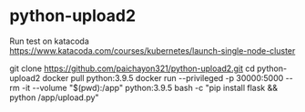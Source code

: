 # python-upload2
Run test on katacoda
https://www.katacoda.com/courses/kubernetes/launch-single-node-cluster

git clone https://github.com/paichayon321/python-upload2.git
cd python-upload2
docker pull python:3.9.5
docker run --privileged -p 30000:5000 --rm -it --volume "$(pwd):/app" python:3.9.5 bash -c "pip install flask && python /app/upload.py"

